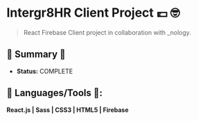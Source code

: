 # Intergr8HR Client Project 💷 :nerd_face:
> React Firebase Client project in collaboration with _nology.

## :satellite: Summary :satellite:
   - __Status:__ COMPLETE 

## :hammer: Languages/Tools :hammer::
__React.js | Sass | CSS3 | HTML5 | Firebase__

